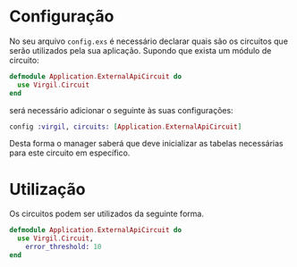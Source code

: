 # Configuração

No seu arquivo `config.exs` é necessário declarar quais são os circuitos que serão utilizados pela sua aplicação.
Supondo que exista um módulo de circuito:

```exs
defmodule Application.ExternalApiCircuit do
  use Virgil.Circuit
end
```

será necessário adicionar o seguinte às suas configurações:

```exs
config :virgil, circuits: [Application.ExternalApiCircuit]
```

Desta forma o manager saberá que deve inicializar as tabelas necessárias para este circuito em específico.

# Utilização

Os circuitos podem ser utilizados da seguinte forma.

```exs
defmodule Application.ExternalApiCircuit do
  use Virgil.Circuit,
    error_threshold: 10
end
```
